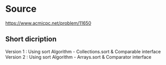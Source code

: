 # Source 
https://www.acmicpc.net/problem/11650<br>

## Short dicription
Version 1 : Using sort Algorithm - Collections.sort & Comparable interface <br>
Version 2 : Using sort Algorithm - Arrays.sort & Comparator interface <br>